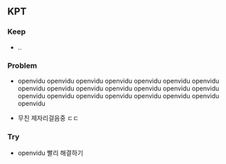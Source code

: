 ## KPT

### Keep

- ..

### Problem

- openvidu openvidu openvidu openvidu openvidu openvidu openvidu openvidu openvidu openvidu openvidu openvidu openvidu openvidu openvidu openvidu openvidu openvidu openvidu openvidu openvidu openvidu 

- 무친 제자리걸음중 ㄷㄷ

### Try

- openvidu 빨리 해결하기






